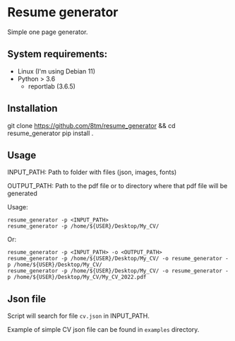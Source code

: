 # Resume generator

Simple one page generator.

## System requirements:
 - Linux (I'm using Debian 11)
 - Python > 3.6
   - reportlab (3.6.5)


## Installation 
   git clone https://github.com/8tm/resume_generator && cd resume_generator
   pip install .
   
## Usage

INPUT_PATH: Path to folder with files (json, images, fonts)

OUTPUT_PATH: Path to the pdf file or to directory where that pdf file will be generated

Usage:

    resume_generator -p <INPUT_PATH>
    resume_generator -p /home/${USER}/Desktop/My_CV/

Or:
   
    resume_generator -p <INPUT_PATH> -o <OUTPUT_PATH>
    resume_generator -p /home/${USER}/Desktop/My_CV/ -o resume_generator -p /home/${USER}/Desktop/My_CV/
    resume_generator -p /home/${USER}/Desktop/My_CV/ -o resume_generator -p /home/${USER}/Desktop/My_CV/My_CV_2022.pdf
   
## Json file

Script will search for file `cv.json` in INPUT_PATH.

Example of simple CV json file can be found in `examples` directory. 
